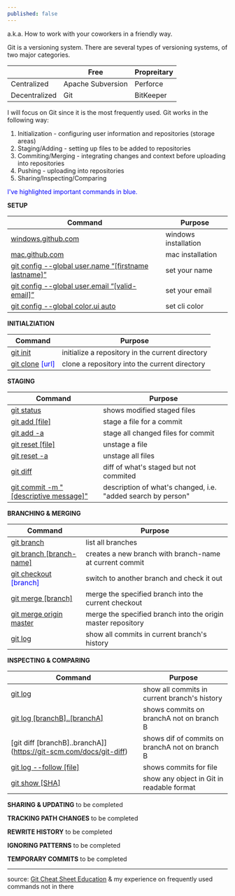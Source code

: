 ```yaml
---
published: false
---
```

a.k.a. How to work with your coworkers in a friendly way.

Git is a versioning system. There are several types of versioning systems, of two major categories.

|               | Free              | Propreitary |
|---------------|-------------------|-------------|
| Centralized   | Apache Subversion | Perforce    |
| Decentralized | Git               | BitKeeper   |


I will focus on Git since it is the most frequently used. Git works in the following way:

1. Initialization - configuring user information and repositories (storage areas)
2. Staging/Adding - setting up files to be added to repositories
3. Commiting/Merging - integrating changes and context before uploading into repositories
4. Pushing - uploading into repositories
5. Sharing/Inspecting/Comparing

<span style="color:blue">I've highlighted important commands in blue.</span>

**SETUP**

| Command                                                | Purpose              |
|--------------------------------------------------------|----------------------|
| [windows.github.com](https://desktop.github.com/)                                     | windows installation |
| [mac.github.com](https://desktop.github.com/)                                         | mac installation     |
| [git config --global   user.name “[firstname lastname]”](https://git-scm.com/docs/git-config) | set your name        |
| [git config --global user.email   “[valid-email]”](https://git-scm.com/docs/git-config)       | set your email       |
| [git config --global color.ui auto](https://git-scm.com/docs/git-config)                      | set cli color        |

**INITIALZIATION**

| Command | Purpose |
|---------|---------|
| <span style="color:blue">[git init](https://git-scm.com/docs/git-init) | initialize a repository in the current directory</span> |
| <span style="color:blue">[git clone](https://git-scm.com/docs/git-clone) [url] | clone a repository into the current directory </span> |

**STAGING**

| Command                                 | Purpose                                                      |
|-----------------------------------------|--------------------------------------------------------------|
| [git status](https://git-scm.com/docs/git-status)                              | shows modified staged files                                  |
| [git add [file]](https://git-scm.com/docs/git-add)                          | stage a file for a commit                                    |
| <span style="color:blue">[git add -a](https://git-scm.com/docs/git-add)                              | stage all changed files for commit</span>                           |
| [git reset [file]](https://git-scm.com/docs/git-reset)                        | unstage a file                                               |
| [git reset -a](https://git-scm.com/docs/git-reset)                            | unstage all files                                            |
| [git diff](https://git-scm.com/docs/git-diff)                                | diff of what's staged but not commited                       |
| <span style="color:blue">[git commit -m "[descriptive   message]"](https://git-scm.com/docs/git-commit) | description of what's changed, i.e. "added search by person"</span> |

**BRANCHING & MERGING**

| Command                  | Purpose                                                 |
|--------------------------|---------------------------------------------------------|
| [git branch](https://git-scm.com/docs/git-branch)               | list all branches                                       |
| [git branch [branch-name]](https://git-scm.com/docs/git-branch) | creates a new branch with branch-name at current commit |
| <span style="color:blue">[git checkout](https://git-scm.com/docs/git-checkout) [branch]    | switch to another branch and check it out</span>               |
| <span style="color:blue">[git merge [branch]](https://git-scm.com/docs/git-merge)       | merge the specified branch into the current checkout</span>    |
| <span style="color:blue">[git merge origin master](https://git-scm.com/docs/git-merge)       | merge the specified branch into the origin master repository</span>    |
| [git log](https://git-scm.com/docs/git-log)                  | show all commits in current branch's history            |

**INSPECTING & COMPARING**

| Command                      | Purpose                                         |
|------------------------------|-------------------------------------------------|
| [git log](https://git-scm.com/docs/git-log)                      | show all commits in current branch's history    |
| [git log [branchB]..[branchA]](https://git-scm.com/docs/git-log) | shows commits on branchA not on branch B        |
| [git diff [branchB]..branchA]](https://git-scm.com/docs/git-diff) | shows dif of commits on branchA not on branch B |
| [git log --follow [file]](https://git-scm.com/docs/git-log)      | shows commits for file                          |
| [git show [SHA]](https://git-scm.com/docs/git-show)               | show any object in Git in readable format       |

**SHARING & UPDATING**
to be completed

**TRACKING PATH CHANGES**
to be completed

**REWRITE HISTORY**
to be completed

**IGNORING PATTERNS**
to be completed

**TEMPORARY COMMITS**
to be completed

___
source: [Git Cheat Sheet Education](https://education.github.com/git-cheat-sheet-education.pdf) & my experience on frequently used commands not in there
